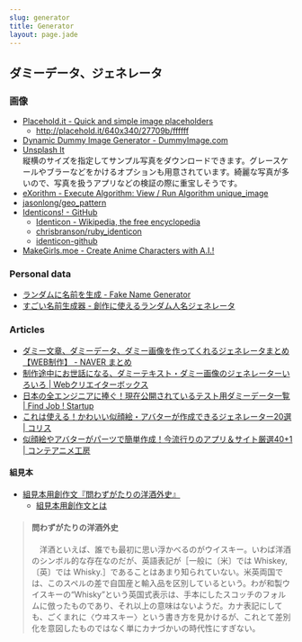 ```yaml
---
slug: generator
title: Generator
layout: page.jade
---
```


## ダミーデータ、ジェネレータ

### 画像
- [Placehold.it - Quick and simple image placeholders](http://www.placehold.it/)
    - http://placehold.it/640x340/27709b/ffffff
- [Dynamic Dummy Image Generator - DummyImage.com](http://dummyimage.com/)
- [Unsplash It](https://unsplash.it/)  
  縦横のサイズを指定してサンプル写真をダウンロードできます。グレースケールやブラーなどをかけるオプションも用意されています。綺麗な写真が多いので、写真を扱うアプリなどの検証の際に重宝しそうです。
- [eXorithm - Execute Algorithm: View / Run Algorithm unique_image](http://www.exorithm.com/algorithm/view/unique_image)
- [jasonlong/geo_pattern](https://github.com/jasonlong/geo_pattern)
- [Identicons! - GitHub](https://github.com/blog/1586-identicons)
    - [Identicon - Wikipedia, the free encyclopedia](https://en.wikipedia.org/wiki/Identicon)
    - [chrisbranson/ruby_identicon](https://github.com/chrisbranson/ruby_identicon)
    - [identicon-github](https://www.npmjs.com/package/identicon-github)
- [MakeGirls\.moe \- Create Anime Characters with A\.I\.\!](http://make.girls.moe/#/)

### Personal data
- [ランダムに名前を生成 - Fake Name Generator](http://ja.fakenamegenerator.com/)
- [すごい名前生成器 \- 創作に使えるランダム人名ジェネレータ](http://namegen.chobitool.com/)

### Articles
- [ダミー文章、ダミーデータ、ダミー画像を作ってくれるジェネレータまとめ【WEB制作】 - NAVER まとめ](http://matome.naver.jp/odai/2133396164637378001)
- [制作途中にお世話になる、ダミーテキスト・ダミー画像のジェネレーターいろいろ | Webクリエイターボックス](http://www.webcreatorbox.com/tech/dummy/)
- [日本の全エンジニアに捧ぐ！現在公開されているテスト用ダミーデータ一覧 | Find Job ! Startup](http://www.find-job.net/startup/dummy-2013)
- [これは使える！かわいい似顔絵・アバターが作成できるジェネレーター20選 | コリス](http://coliss.com/articles/web-services/portrait-generators-for-twitter-and-facebook.html)
- [似顔絵やアバターがパーツで簡単作成！今流行りのアプリ＆サイト厳選40+1 | コンテアニメ工房](http://conte-anime.jp/character/nigaoe-parts)

#### 組見本

- [組見本用創作文『問わずがたりの洋酒外史』](http://www.type-labo.jp/Kumimihon.html)
    - [組見本用創作文とは](http://www.type-labo.jp/KumimihonREAD.html)

> #### 問わずがたりの洋酒外史
> 　洋酒といえば、誰でも最初に思い浮かべるのがウイスキー。いわば洋酒のシンボル的な存在なのだが、英語表記が［一般に〔米〕では Whiskey,〔英〕では Whisky.］であることはあまり知られていない。米英両国では、このスペルの差で自国産と輸入品を区別しているという。わが和製ウイスキーの“Whisky”という英国式表示は、手本にしたスコッチのフォルムに倣ったものであり、それ以上の意味はないようだ。カナ表記にしても、ごくまれに〈ウヰスキー〉という書き方を見かけるが、これとて差別化を意図したものではなく単にカナづかいの時代性にすぎない。
